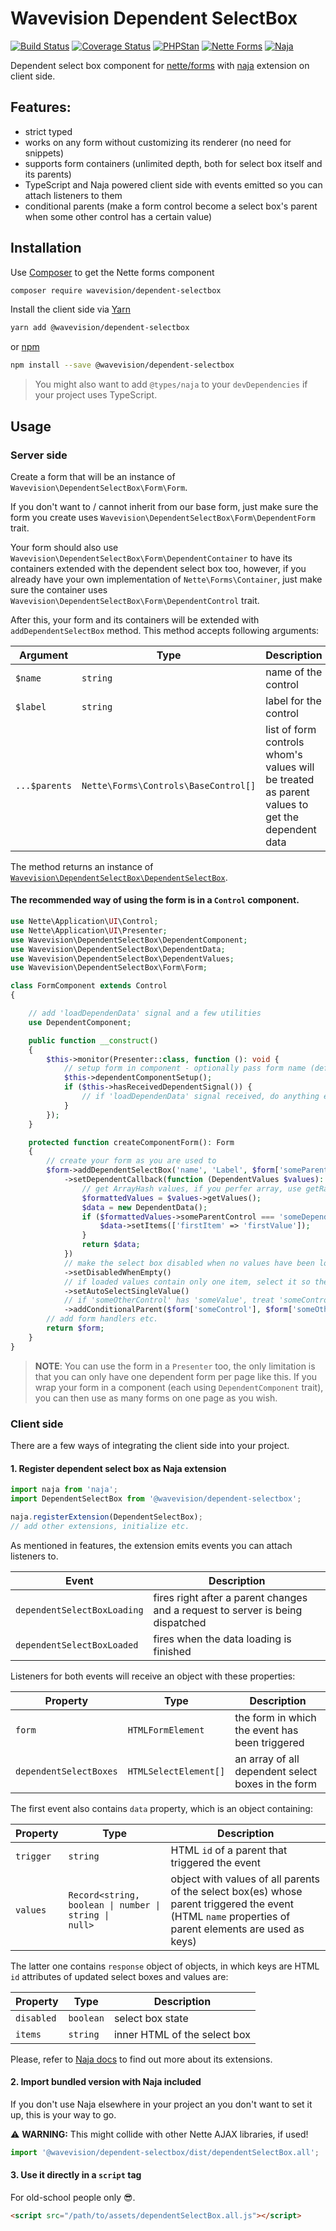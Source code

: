 # Wavevision Dependent SelectBox

[![Build Status](https://travis-ci.org/wavevision/dependent-selectbox.svg?branch=master)](https://travis-ci.org/wavevision/dependent-selectbox)
[![Coverage Status](https://coveralls.io/repos/github/wavevision/dependent-selectbox/badge.svg?branch=master)](https://coveralls.io/github/wavevision/dependent-selectbox?branch=master)
[![PHPStan](https://img.shields.io/badge/style-level%20max-brightgreen.svg?label=phpstan)](https://github.com/phpstan/phpstan)
[![Nette Forms](https://img.shields.io/badge/nette/forms-3.0.3-blue)](https://github.com/nette/forms)
[![Naja](https://img.shields.io/badge/naja-1.7.0-blue)](https://github.com/jiripudil/Naja)

Dependent select box component for [nette/forms](https://github.com/nette/forms) with [naja](https://github.com/jiripudil/Naja) extension on client side.

## Features:

- strict typed
- works on any form without customizing its renderer (no need for snippets)
- supports form containers (unlimited depth, both for select box itself and its parents)
- TypeScript and Naja powered client side with events emitted so you can attach listeners to them
- conditional parents (make a form control become a select box's parent when some other control has a certain value)

## Installation

Use [Composer](http://getcomposer.org) to get the Nette forms component

```bash
composer require wavevision/dependent-selectbox
```

Install the client side via [Yarn](https://yarnpkg.com)

```bash
yarn add @wavevision/dependent-selectbox
```

or [npm](https://npmjs.com)

```bash
npm install --save @wavevision/dependent-selectbox
```

> You might also want to add `@types/naja` to your `devDependencies` if your project uses TypeScript.

## Usage

### Server side

Create a form that will be an instance of `Wavevision\DependentSelectBox\Form\Form`.

If you don't want to / cannot inherit from our base form, just make sure the form you create uses
`Wavevision\DependentSelectBox\Form\DependentForm` trait.

Your form should also use `Wavevision\DependentSelectBox\Form\DependentContainer` to have its containers extended with
the dependent select box too, however, if you already have your own implementation of `Nette\Forms\Container`,
just make sure the container uses `Wavevision\DependentSelectBox\Form\DependentControl` trait.

After this, your form and its containers will be extended with `addDependentSelectBox` method. This method accepts following arguments:

| **Argument**  | **Type**                             | **Description**                                                                                |
| ------------- | ------------------------------------ | ---------------------------------------------------------------------------------------------- |
| `$name`       | `string`                             | name of the control                                                                            |
| `$label`      | `string`                             | label for the control                                                                          |
| `...$parents` | `Nette\Forms\Controls\BaseControl[]` | list of form controls whom's values will be treated as parent values to get the dependent data |

The method returns an instance of [`Wavevision\DependentSelectBox\DependentSelectBox`](./src/DependentSelectBox/DependentSelectBox.php).

#### The recommended way of using the form is in a `Control` component.

```php
use Nette\Application\UI\Control;
use Nette\Application\UI\Presenter;
use Wavevision\DependentSelectBox\DependentComponent;
use Wavevision\DependentSelectBox\DependentData;
use Wavevision\DependentSelectBox\DependentValues;
use Wavevision\DependentSelectBox\Form\Form;

class FormComponent extends Control
{

    // add 'loadDependenData' signal and a few utilities
    use DependentComponent;

    public function __construct()
    {
        $this->monitor(Presenter::class, function (): void {
            // setup form in component - optionally pass form name (default 'form')
            $this->dependentComponentSetup();
            if ($this->hasReceivedDependentSignal()) {
                // if 'loadDependenData' signal received, do anything extra we need
            }
        });
    }

    protected function createComponentForm(): Form
    {
        // create your form as you are used to
        $form->addDependentSelectBox('name', 'Label', $form['someParentControl'])
            ->setDependentCallback(function (DependentValues $values): DependentData {
                // get ArrayHash values, if you perfer array, use getRawValues
                $formattedValues = $values->getValues();
                $data = new DependentData();
                if ($formattedValues->someParentControl === 'someDependentValue') {
                    $data->setItems(['firstItem' => 'firstValue']);
                }
                return $data;
            })
            // make the select box disabled when no values have been loaded
            ->setDisabledWhenEmpty()
            // if loaded values contain only one item, select it so the user does not have to
            ->setAutoSelectSingleValue()
            // if 'someOtherControl' has 'someValue', treat 'someControl' as parent
            ->addConditionalParent($form['someControl'], $form['someOtherControl'], 'someValue');
        // add form handlers etc.
        return $form;
    }
}
```

> **NOTE**: You can use the form in a `Presenter` too, the only limitation is that you can only have one dependent form per page like this.
> If you wrap your form in a component (each using `DependentComponent` trait), you can then use as many forms on one page as you wish.

### Client side

There are a few ways of integrating the client side into your project.

#### 1. Register dependent select box as Naja extension

```typescript
import naja from 'naja';
import DependentSelectBox from '@wavevision/dependent-selectbox';

naja.registerExtension(DependentSelectBox);
// add other extensions, initialize etc.
```

As mentioned in features, the extension emits events you can attach listeners to.

| Event                       | Description                                                                    |
| --------------------------- | ------------------------------------------------------------------------------ |
| `dependentSelectBoxLoading` | fires right after a parent changes and a request to server is being dispatched |
| `dependentSelectBoxLoaded`  | fires when the data loading is finished                                        |

Listeners for both events will receive an object with these properties:

| Property               | Type                  | Description                                        |
| ---------------------- | --------------------- | -------------------------------------------------- |
| `form`                 | `HTMLFormElement`     | the form in which the event has been triggered     |
| `dependentSelectBoxes` | `HTMLSelectElement[]` | an array of all dependent select boxes in the form |

The first event also contains `data` property, which is an object containing:

| Property  | Type                                                                         | Description                                                                                                                                           |
| --------- | ---------------------------------------------------------------------------- | ----------------------------------------------------------------------------------------------------------------------------------------------------- |
| `trigger` | `string`                                                                     | HTML `id` of a parent that triggered the event                                                                                                        |
| `values`  | <code>Record<string, boolean &#124; number &#124; string &#124; null></code> | object with values of all parents of the select box(es) whose parent triggered the event (HTML `name` properties of parent elements are used as keys) |

The latter one contains `response` object of objects, in which keys are HTML `id` attributes of updated select boxes
and values are:

| Property   | Type      | Description                  |
| ---------- | --------- | ---------------------------- |
| `disabled` | `boolean` | select box state             |
| `items`    | `string`  | inner HTML of the select box |

Please, refer to [Naja docs](https://naja.js.org) to find out more about its extensions.

#### 2. Import bundled version with Naja included

If you don't use Naja elsewhere in your project an you don't want to set it up, this is your way to go.

⚠️ **WARNING:** This might collide with other Nette AJAX libraries, if used!

```typescript
import '@wavevision/dependent-selectbox/dist/dependentSelectBox.all';
```

#### 3. Use it directly in a `script` tag

For old-school people only 😎.

```html
<script src="/path/to/assets/dependentSelectBox.all.js"></script>
```
